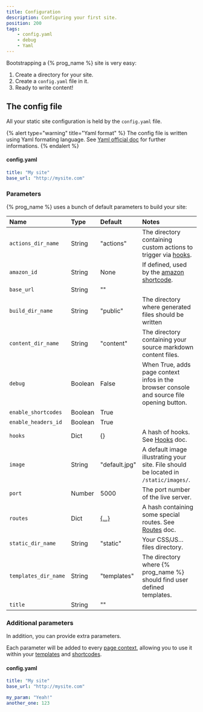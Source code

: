 ```yaml
---
title: Configuration
description: Configuring your first site.
position: 200
tags:
    - config.yaml
    - debug
    - Yaml
---
```


Bootstrapping a {% prog_name %} site is very easy:

1. Create a directory for your site.
2. Create a `config.yaml` file in it.
3. Ready to write content!

## The config file

All your static site configuration is held by the `config.yaml` file.

{% alert type="warning" title="Yaml format" %}
    The config file is written using Yaml formating language. See [Yaml official doc](http://yaml.org/) for further informations.
{% endalert %}

#### config.yaml

```yaml
title: "My site"
base_url: "http://mysite.com"
```

### Parameters

{% prog_name %} uses a bunch of default parameters to build your site:

| Name                 | Type    | Default                         | Notes                                                                                     |
|:---------------------|:--------|:--------------------------------|:------------------------------------------------------------------------------------------|
| `actions_dir_name`   | String  | "actions"                       | The directory containing custom actions to trigger via [hooks](/build-process/hooks/).                              |
| `amazon_id`          | String  | None                            | If defined, used by the [amazon shortcode](/templates/shortcodes/#amazon).                |
| `base_url`           | String  | ""                              |                                                                                           |
| `build_dir_name`     | String  | "public"                        | The directory where generated files should be written                                     |
| `content_dir_name`   | String  | "content"                       | The directory containing your source markdown content files.                              |
| `debug`              | Boolean | False                           | When True, adds page context infos in the browser console and source file opening button. |
| `enable_shortcodes`  | Boolean | True                            |                                                                                           |
| `enable_headers_id`  | Boolean | True                            |                                                                                           |
| `hooks`              | Dict    | {}                              | A hash of hooks. See [Hooks](/build-process/hooks/) doc.                                  |
| `image`              | String  | "default.jpg"                   | A default image illustrating your site. File should be located in `/static/images/`.      |
| `port`               | Number  | 5000                            | The port number of the live server.                                                       |
| `routes`             | Dict    | [{...}](/build-process/routes/) | A hash containing some special routes. See [Routes](/build-process/routes/) doc.          |
| `static_dir_name`    | String  | "static"                        | Your CSS/JS… files directory.                                                             |
| `templates_dir_name` | String  | "templates"                     | The directory where {% prog_name %} should find user defined templates.                   |
| `title`              | String  | ""                              |                                                                                           |


### Additional parameters

In addition, you can provide extra parameters.

Each parameter will be added to every [page context](/templates/data/), allowing you to use it within your [templates](/templates/) and [shortcodes](/templates/shortcodes/).


#### config.yaml

```yaml
title: "My site"
base_url: "http://mysite.com"

my_param: "Yeah!"
another_one: 123
```
